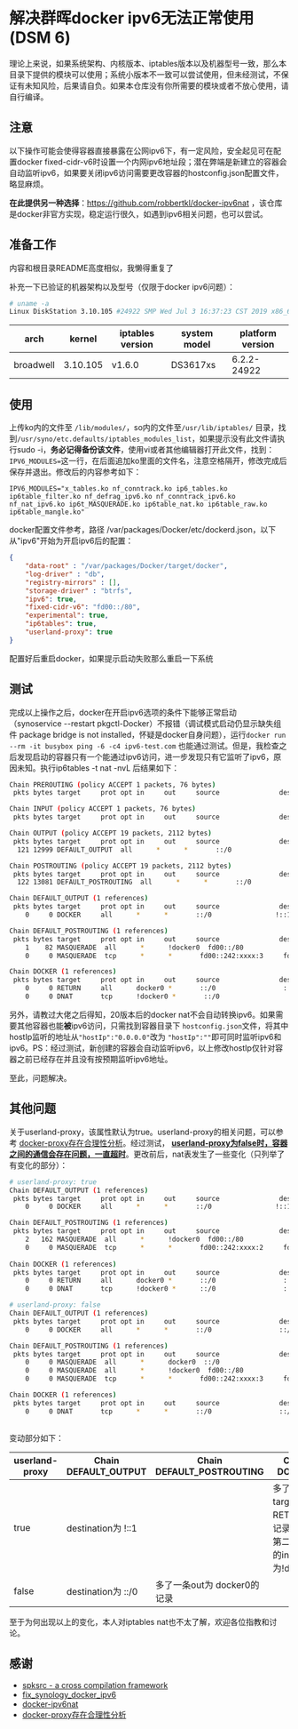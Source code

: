 # 解决群晖docker ipv6无法正常使用 (DSM 6)

理论上来说，如果系统架构、内核版本、iptables版本以及机器型号一致，那么本目录下提供的模块可以使用；系统小版本不一致可以尝试使用，但未经测试，不保证有未知风险，后果请自负。如果本仓库没有你所需要的模块或者不放心使用，请自行编译。

## 注意

以下操作可能会使得容器直接暴露在公网ipv6下，有一定风险，安全起见可在配置docker fixed-cidr-v6时设置一个内网ipv6地址段；潜在弊端是新建立的容器会自动监听ipv6，如果要关闭ipv6访问需要更改容器的hostconfig.json配置文件，略显麻烦。

**在此提供另一种选择**：<https://github.com/robbertkl/docker-ipv6nat> ，该仓库是docker非官方实现，稳定运行很久，如遇到ipv6相关问题，也可以尝试。

## 准备工作

内容和根目录README高度相似，我懒得重复了

补充一下已验证的机器架构以及型号（仅限于docker ipv6问题）：

```bash
# uname -a
Linux DiskStation 3.10.105 #24922 SMP Wed Jul 3 16:37:23 CST 2019 x86_64 GNU/Linux synology_broadwell_3617xs
```

| arch      | kernel   | iptables version | system model | platform version |
| --------- | -------- | ---------------- | ------------ | ---------------- |
| broadwell | 3.10.105 | v1.6.0           | DS3617xs     | 6.2.2-24922      |

## 使用

上传ko内的文件至 `/lib/modules/`，so内的文件至`/usr/lib/iptables/` 目录，找到`/usr/syno/etc.defaults/iptables_modules_list`，如果提示没有此文件请执行sudo -i，**务必记得备份该文件**，使用vi或者其他编辑器打开此文件，找到：`IPV6_MODULES=`这一行，在后面追加ko里面的文件名，注意空格隔开，修改完成后保存并退出。修改后的内容参考如下：

`IPV6_MODULES="x_tables.ko nf_conntrack.ko ip6_tables.ko ip6table_filter.ko nf_defrag_ipv6.ko nf_conntrack_ipv6.ko nf_nat_ipv6.ko ip6t_MASQUERADE.ko ip6table_nat.ko ip6table_raw.ko ip6table_mangle.ko"`

docker配置文件参考，路径 /var/packages/Docker/etc/dockerd.json，以下从"ipv6"开始为开启ipv6后的配置：

```json
{
    "data-root" : "/var/packages/Docker/target/docker",
    "log-driver" : "db",
    "registry-mirrors" : [],
    "storage-driver" : "btrfs",
    "ipv6": true,
    "fixed-cidr-v6": "fd00::/80",
    "experimental": true,
    "ip6tables": true,
    "userland-proxy": true
}
```

配置好后重启docker，如果提示启动失败那么重启一下系统

## 测试

完成以上操作之后，docker在开启ipv6选项的条件下能够正常启动（synoservice --restart pkgctl-Docker）不报错（调试模式启动仍显示缺失组件 package bridge is not installed，怀疑是docker自身问题），运行`docker run --rm -it busybox ping -6 -c4 ipv6-test.com` 也能通过测试。但是，我检查之后发现启动的容器只有一个能通过ipv6访问，进一步发现只有它监听了ipv6，原因未知。执行ip6tables -t nat -nvL 后结果如下：

```bash
Chain PREROUTING (policy ACCEPT 1 packets, 76 bytes)
 pkts bytes target     prot opt in     out     source               destination

Chain INPUT (policy ACCEPT 1 packets, 76 bytes)
 pkts bytes target     prot opt in     out     source               destination

Chain OUTPUT (policy ACCEPT 19 packets, 2112 bytes)
 pkts bytes target     prot opt in     out     source               destination
  121 12999 DEFAULT_OUTPUT  all      *      *       ::/0                 ::/0

Chain POSTROUTING (policy ACCEPT 19 packets, 2112 bytes)
 pkts bytes target     prot opt in     out     source               destination
  122 13081 DEFAULT_POSTROUTING  all      *      *       ::/0                 ::/0

Chain DEFAULT_OUTPUT (1 references)
 pkts bytes target     prot opt in     out     source               destination
    0     0 DOCKER     all      *      *       ::/0                !::1                  ADDRTYPE match dst-type LOCAL

Chain DEFAULT_POSTROUTING (1 references)
 pkts bytes target     prot opt in     out     source               destination
    1    82 MASQUERADE  all      *      !docker0  fd00::/80            ::/0
    0     0 MASQUERADE  tcp      *      *       fd00::242:xxxx:3     fd00::242:xxxx:3     tcp dpt:3306

Chain DOCKER (1 references)
 pkts bytes target     prot opt in     out     source               destination
    0     0 RETURN     all      docker0 *       ::/0                 ::/0
    0     0 DNAT       tcp      !docker0 *       ::/0                 ::/0                 tcp dpt:3306 to:[fd00::242:xxxx:3]:3306
```

另外，请教过大佬之后得知，20版本后的docker nat不会自动转换ipv6。如果需要其他容器也能**被**ipv6访问，只需找到容器目录下 `hostconfig.json`文件，将其中hostIp监听的地址从`"hostIp":"0.0.0.0"`改为 `"hostIp":""`即可同时监听ipv6和ipv6。PS：经过测试，新创建的容器会自动监听ipv6，以上修改hostIp仅针对容器之前已经存在并且没有按预期监听ipv6地址。

至此，问题解决。

## 其他问题

关于userland-proxy，该属性默认为true。userland-proxy的相关问题，可以参考 [docker-proxy存在合理性分析](https://www.jianshu.com/p/91002d316185)。经过测试， <u>**userland-proxy为false时，容器之间的通信会存在问题，一直超时**</u>。更改前后，nat表发生了一些变化（只列举了有变化的部分）：

```bash
# userland-proxy: true
Chain DEFAULT_OUTPUT (1 references)
 pkts bytes target     prot opt in     out     source               destination
    0     0 DOCKER     all      *      *       ::/0                !::1                  ADDRTYPE match dst-type LOCAL

Chain DEFAULT_POSTROUTING (1 references)
 pkts bytes target     prot opt in     out     source               destination
    2   162 MASQUERADE  all      *      !docker0  fd00::/80            ::/0
    0     0 MASQUERADE  tcp      *      *       fd00::242:xxxx:2     fd00::242:xxxx:2     tcp dpt:6888
    
Chain DOCKER (1 references)
 pkts bytes target     prot opt in     out     source               destination
    0     0 RETURN     all      docker0 *       ::/0                 ::/0
    0     0 DNAT       tcp      !docker0 *      ::/0                 ::/0                 tcp dpt:6888 to:fd00::242:xxxx:2]:6888

```

```bash
# userland-proxy: false
Chain DEFAULT_OUTPUT (1 references)
 pkts bytes target     prot opt in     out     source               destination
    0     0 DOCKER     all      *      *       ::/0                 ::/0                 ADDRTYPE match dst-type LOCAL

Chain DEFAULT_POSTROUTING (1 references)
 pkts bytes target     prot opt in     out     source               destination
    0     0 MASQUERADE  all      *      docker0  ::/0                 ::/0                 ADDRTYPE match src-type LOCAL
    0     0 MASQUERADE  all      *      !docker0  fd00::/80            ::/0
    0     0 MASQUERADE  tcp      *      *       fd00::242:xxxx:3     fd00::242:xxxx:3     tcp dpt:6888

Chain DOCKER (1 references)
 pkts bytes target     prot opt in     out     source               destination
    0     0 DNAT       tcp      *      *       ::/0                 ::/0                 tcp dpt:6888 to:[fd00::242:xxxx:3]:6888
    
```

变动部分如下：

| userland-proxy | Chain DEFAULT_OUTPUT | Chain DEFAULT_POSTROUTING   | Chain DOCKER                                                |
| -------------- | -------------------- | --------------------------- | ----------------------------------------------------------- |
| true           | destination为 !::1   |                             | 多了一条 target为RETURN的记录，并且第二条记录的in为!docker0 |
| false          | destination为 ::/0   | 多了一条out为 docker0的记录 |                                                             |

至于为何出现以上的变化，本人对iptables nat也不太了解，欢迎各位指教和讨论。

## 感谢

* [spksrc - a cross compilation framework](https://github.com/SynoCommunity/spksrc)
* [fix_synology_docker_ipv6](https://github.com/wangliangliang2/fix_synology_docker_ipv6)
* [docker-ipv6nat](https://github.com/robbertkl/docker-ipv6nat)
* [docker-proxy存在合理性分析](https://www.jianshu.com/p/91002d316185)
